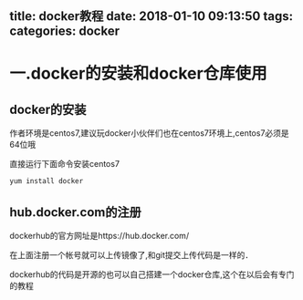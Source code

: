 title: docker教程
date: 2018-01-10 09:13:50
tags:
categories: docker
---
# 一.docker的安装和docker仓库使用

## docker的安装
作者环境是centos7,建议玩docker小伙伴们也在centos7环境上,centos7必须是64位哦

直接运行下面命令安装centos7
``` bash
yum install docker
```


## hub.docker.com的注册
dockerhub的官方网址是https://hub.docker.com/

在上面注册一个帐号就可以上传镜像了,和git提交上传代码是一样的．

dockerhub的代码是开源的也可以自己搭建一个docker仓库,这个在以后会有专门的教程
